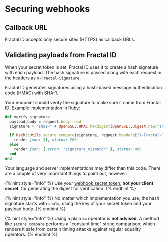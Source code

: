 # Securing webhooks

## Callback URL

Fractal ID accepts only secure sites (HTTPS) as callback URLs.

## Validating payloads from Fractal ID

When your secret token is set, Fractal ID uses it to create a hash signature with each payload. The hash signature is passed along with each request in the headers as `X-Fractal-Signature`.

Fractal ID generates signatures using a hash-based message authentication code ([HMAC](https://en.wikipedia.org/wiki/HMAC)) with [SHA-1](https://en.wikipedia.org/wiki/SHA-1).

Your endpoint should verify the signature to make sure it came from Fractal ID. Example implementation in Ruby:

```ruby
def verify_signature
  payload_body = request.body.read
  signature = "sha1=" + OpenSSL::HMAC.hexdigest(OpenSSL::Digest.new("sha1"), ENV["WEBHOOK_SECRET_TOKEN"], payload_body)

  if Rack::Utils.secure_compare(signature, request.headers["X-Fractal-Signature"])
    render json: {}, status: 200
  else
    render json: { error: "signature_mismatch" }, status: 400
  end
end
```

Your language and server implementations may differ than this code. There are a couple of very important things to point out, however:

{% hint style="info" %}
Use your [webhook secret token](./#terminology), **not your client secret**, for generating the digest for verification.
{% endhint %}

{% hint style="info" %}
No matter which implementation you use, the hash signature starts with `sha1=`, using the key of your secret token and your payload body.
{% endhint %}

{% hint style="info" %}
Using a plain `==` operator is **not advised**. A method like `secure_compare` performs a "constant time" string comparison, which renders it safe from certain timing attacks against regular equality operators.
{% endhint %}
